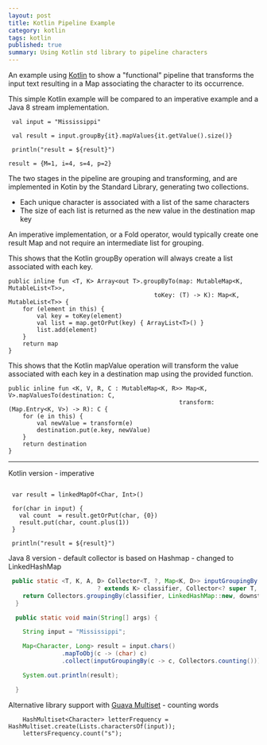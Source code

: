 ```yaml
---
layout: post
title: Kotlin Pipeline Example
category: kotlin
tags: kotlin
published: true
summary: Using Kotlin std library to pipeline characters
---
```


An example using [Kotlin](http://kotlinlang.org) to show a "functional" pipeline that transforms the input text   resulting in a Map associating the character to its occurrence.

This simple Kotlin example will be compared to an imperative example and a Java 8 stream implementation.

~~~
 val input = "Mississippi"

 val result = input.groupBy{it}.mapValues{it.getValue().size()}

 println("result = ${result}")
~~~

~~~
result = {M=1, i=4, s=4, p=2}
~~~

The two stages in the pipeline are grouping and transforming, and are implemented in Kotin by the Standard Library, generating two collections.

+ Each unique character is associated with a list of the same characters
+ The size of each list is returned as the new value in the destination map key

An imperative implementation, or a Fold operator, would typically  create one result Map and not require an intermediate list for grouping.

This shows that the Kotlin groupBy operation will always create a list associated with each key.

~~~
public inline fun <T, K> Array<out T>.groupByTo(map: MutableMap<K, MutableList<T>>, 
                                         toKey: (T) -> K): Map<K, MutableList<T>> {
    for (element in this) {
        val key = toKey(element)
        val list = map.getOrPut(key) { ArrayList<T>() }
        list.add(element)
    }
    return map
}
~~~

This shows that the Kotlin mapValue operation will transform the value associated with each key in a destination map using the provided function.

~~~
public inline fun <K, V, R, C : MutableMap<K, R>> Map<K, V>.mapValuesTo(destination: C,
                                                transform: (Map.Entry<K, V>) -> R): C {
    for (e in this) {
        val newValue = transform(e)
        destination.put(e.key, newValue)
    }
    return destination
}
~~~

___

Kotlin version - imperative

~~~

 var result = linkedMapOf<Char, Int>()

 for(char in input) {
   val count  = result.getOrPut(char, {0})
   result.put(char, count.plus(1))
 }

 println("result = ${result}")

~~~


Java 8 version - default collector is based on Hashmap - changed to LinkedHashMap

~~~java
 public static <T, K, A, D> Collector<T, ?, Map<K, D>> inputGroupingBy(Function<? super T,
                         ? extends K> classifier, Collector<? super T, A, D> downstream) {
    return Collectors.groupingBy(classifier, LinkedHashMap::new, downstream);
  }

  public static void main(String[] args) {

    String input = "Mississippi";

    Map<Character, Long> result = input.chars()
               .mapToObj(c -> (char) c)
               .collect(inputGroupingBy(c -> c, Collectors.counting()));

    System.out.println(result);

  }
~~~

Alternative library support with [Guava Multiset](https://code.google.com/p/guava-libraries/wiki/NewCollectionTypesExplained#Multiset
) - counting words

~~~
    HashMultiset<Character> letterFrequency = HashMultiset.create(Lists.charactersOf(input));
    lettersFrequency.count("s");
~~~

